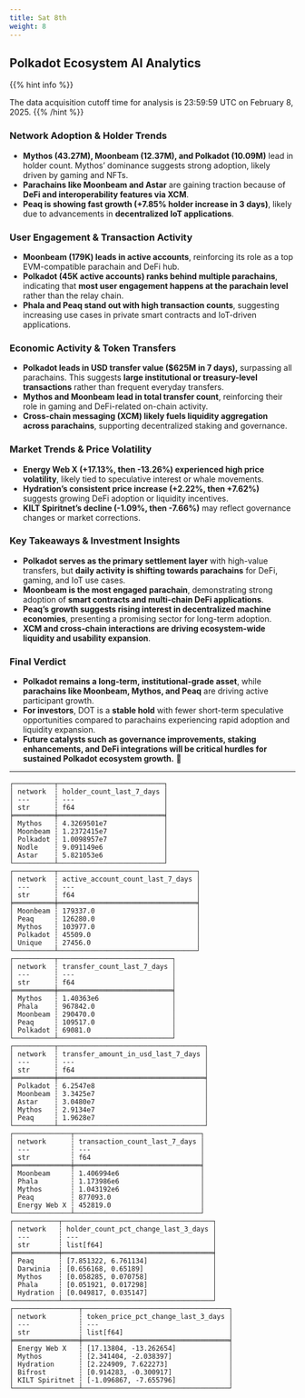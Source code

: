 ```yaml
---
title: Sat 8th
weight: 8
---
```


## **Polkadot Ecosystem AI Analytics**
{{% hint info %}}

The data acquisition cutoff time for analysis is 23:59:59 UTC on February 8, 2025.
{{% /hint %}}

### **Network Adoption & Holder Trends**
- **Mythos (43.27M), Moonbeam (12.37M), and Polkadot (10.09M)** lead in holder count. Mythos’ dominance suggests strong adoption, likely driven by gaming and NFTs.
- **Parachains like Moonbeam and Astar** are gaining traction because of **DeFi and interoperability features via XCM**.
- **Peaq is showing fast growth (+7.85% holder increase in 3 days)**, likely due to advancements in **decentralized IoT applications**.

### **User Engagement & Transaction Activity**
- **Moonbeam (179K) leads in active accounts**, reinforcing its role as a top EVM-compatible parachain and DeFi hub.
- **Polkadot (45K active accounts) ranks behind multiple parachains**, indicating that **most user engagement happens at the parachain level** rather than the relay chain.
- **Phala and Peaq stand out with high transaction counts**, suggesting increasing use cases in private smart contracts and IoT-driven applications.

### **Economic Activity & Token Transfers**
- **Polkadot leads in USD transfer value ($625M in 7 days),** surpassing all parachains. This suggests **large institutional or treasury-level transactions** rather than frequent everyday transfers.
- **Mythos and Moonbeam lead in total transfer count**, reinforcing their role in gaming and DeFi-related on-chain activity.
- **Cross-chain messaging (XCM) likely fuels liquidity aggregation across parachains**, supporting decentralized staking and governance.

### **Market Trends & Price Volatility**
- **Energy Web X (+17.13%, then -13.26%) experienced high price volatility**, likely tied to speculative interest or whale movements.
- **Hydration’s consistent price increase (+2.22%, then +7.62%)** suggests growing DeFi adoption or liquidity incentives.
- **KILT Spiritnet’s decline (-1.09%, then -7.66%)** may reflect governance changes or market corrections.

### **Key Takeaways & Investment Insights**
- **Polkadot serves as the primary settlement layer** with high-value transfers, but **daily activity is shifting towards parachains** for DeFi, gaming, and IoT use cases.
- **Moonbeam is the most engaged parachain**, demonstrating strong adoption of **smart contracts and multi-chain DeFi applications**.
- **Peaq’s growth suggests rising interest in decentralized machine economies**, presenting a promising sector for long-term adoption.
- **XCM and cross-chain interactions are driving ecosystem-wide liquidity and usability expansion**.

### **Final Verdict**
- **Polkadot remains a long-term, institutional-grade asset**, while **parachains like Moonbeam, Mythos, and Peaq** are driving active participant growth.
- **For investors**, DOT is a **stable hold** with fewer short-term speculative opportunities compared to parachains experiencing rapid adoption and liquidity expansion.
- **Future catalysts such as governance improvements, staking enhancements, and DeFi integrations will be critical hurdles for sustained Polkadot ecosystem growth.** 🚀

---

```
┌──────────┬──────────────────────────┐
│ network  ┆ holder_count_last_7_days │
│ ---      ┆ ---                      │
│ str      ┆ f64                      │
╞══════════╪══════════════════════════╡
│ Mythos   ┆ 4.3269501e7              │
│ Moonbeam ┆ 1.2372415e7              │
│ Polkadot ┆ 1.0098957e7              │
│ Nodle    ┆ 9.091149e6               │
│ Astar    ┆ 5.821053e6               │
└──────────┴──────────────────────────┘
┌──────────┬──────────────────────────────────┐
│ network  ┆ active_account_count_last_7_days │
│ ---      ┆ ---                              │
│ str      ┆ f64                              │
╞══════════╪══════════════════════════════════╡
│ Moonbeam ┆ 179337.0                         │
│ Peaq     ┆ 126280.0                         │
│ Mythos   ┆ 103977.0                         │
│ Polkadot ┆ 45509.0                          │
│ Unique   ┆ 27456.0                          │
└──────────┴──────────────────────────────────┘
┌──────────┬────────────────────────────┐
│ network  ┆ transfer_count_last_7_days │
│ ---      ┆ ---                        │
│ str      ┆ f64                        │
╞══════════╪════════════════════════════╡
│ Mythos   ┆ 1.40363e6                  │
│ Phala    ┆ 967842.0                   │
│ Moonbeam ┆ 290470.0                   │
│ Peaq     ┆ 109517.0                   │
│ Polkadot ┆ 69081.0                    │
└──────────┴────────────────────────────┘
┌──────────┬────────────────────────────────────┐
│ network  ┆ transfer_amount_in_usd_last_7_days │
│ ---      ┆ ---                                │
│ str      ┆ f64                                │
╞══════════╪════════════════════════════════════╡
│ Polkadot ┆ 6.2547e8                           │
│ Moonbeam ┆ 3.3425e7                           │
│ Astar    ┆ 3.0480e7                           │
│ Mythos   ┆ 2.9134e7                           │
│ Peaq     ┆ 1.9628e7                           │
└──────────┴────────────────────────────────────┘
┌──────────────┬───────────────────────────────┐
│ network      ┆ transaction_count_last_7_days │
│ ---          ┆ ---                           │
│ str          ┆ f64                           │
╞══════════════╪═══════════════════════════════╡
│ Moonbeam     ┆ 1.406994e6                    │
│ Phala        ┆ 1.173986e6                    │
│ Mythos       ┆ 1.043192e6                    │
│ Peaq         ┆ 877093.0                      │
│ Energy Web X ┆ 452819.0                      │
└──────────────┴───────────────────────────────┘
┌───────────┬─────────────────────────────────────┐
│ network   ┆ holder_count_pct_change_last_3_days │
│ ---       ┆ ---                                 │
│ str       ┆ list[f64]                           │
╞═══════════╪═════════════════════════════════════╡
│ Peaq      ┆ [7.851322, 6.761134]                │
│ Darwinia  ┆ [0.656168, 0.65189]                 │
│ Mythos    ┆ [0.058285, 0.070758]                │
│ Phala     ┆ [0.051921, 0.017298]                │
│ Hydration ┆ [0.049817, 0.035147]                │
└───────────┴─────────────────────────────────────┘
┌────────────────┬────────────────────────────────────┐
│ network        ┆ token_price_pct_change_last_3_days │
│ ---            ┆ ---                                │
│ str            ┆ list[f64]                          │
╞════════════════╪════════════════════════════════════╡
│ Energy Web X   ┆ [17.13804, -13.262654]             │
│ Mythos         ┆ [2.341404, -2.038397]              │
│ Hydration      ┆ [2.224909, 7.622273]               │
│ Bifrost        ┆ [0.914283, -0.300917]              │
│ KILT Spiritnet ┆ [-1.096867, -7.655796]             │
└────────────────┴────────────────────────────────────┘
```

